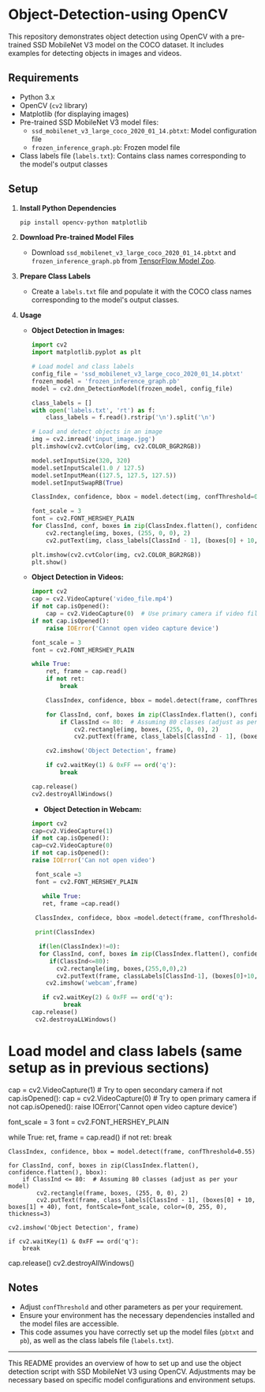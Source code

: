 # Object-Detection-using OpenCV

This repository demonstrates object detection using OpenCV with a pre-trained SSD MobileNet V3 model on the COCO dataset. It includes examples for detecting objects in images and videos.

## Requirements

- Python 3.x
- OpenCV (`cv2` library)
- Matplotlib (for displaying images)
- Pre-trained SSD MobileNet V3 model files:
  - `ssd_mobilenet_v3_large_coco_2020_01_14.pbtxt`: Model configuration file
  - `frozen_inference_graph.pb`: Frozen model file
- Class labels file (`labels.txt`): Contains class names corresponding to the model's output classes

## Setup

1. **Install Python Dependencies**

   ```bash
   pip install opencv-python matplotlib
   ```

2. **Download Pre-trained Model Files**

   - Download `ssd_mobilenet_v3_large_coco_2020_01_14.pbtxt` and `frozen_inference_graph.pb` from [TensorFlow Model Zoo](https://github.com/tensorflow/models/blob/master/research/object_detection/g3doc/tf2_detection_zoo.md).
   
3. **Prepare Class Labels**

   - Create a `labels.txt` file and populate it with the COCO class names corresponding to the model's output classes.

4. **Usage**

   - **Object Detection in Images:**

     ```python
     import cv2
     import matplotlib.pyplot as plt

     # Load model and class labels
     config_file = 'ssd_mobilenet_v3_large_coco_2020_01_14.pbtxt'
     frozen_model = 'frozen_inference_graph.pb'
     model = cv2.dnn_DetectionModel(frozen_model, config_file)
     
     class_labels = []
     with open('labels.txt', 'rt') as f:
         class_labels = f.read().rstrip('\n').split('\n')

     # Load and detect objects in an image
     img = cv2.imread('input_image.jpg')
     plt.imshow(cv2.cvtColor(img, cv2.COLOR_BGR2RGB))

     model.setInputSize(320, 320)
     model.setInputScale(1.0 / 127.5)
     model.setInputMean((127.5, 127.5, 127.5))
     model.setInputSwapRB(True)

     ClassIndex, confidence, bbox = model.detect(img, confThreshold=0.5)
     
     font_scale = 3
     font = cv2.FONT_HERSHEY_PLAIN
     for ClassInd, conf, boxes in zip(ClassIndex.flatten(), confidence.flatten(), bbox):
         cv2.rectangle(img, boxes, (255, 0, 0), 2)
         cv2.putText(img, class_labels[ClassInd - 1], (boxes[0] + 10, boxes[1] + 40), font, fontScale=font_scale, color=(0, 255, 0), thickness=3)
     
     plt.imshow(cv2.cvtColor(img, cv2.COLOR_BGR2RGB))
     plt.show()
     ```

   - **Object Detection in Videos:**

     ```python
     import cv2
     cap = cv2.VideoCapture('video_file.mp4')
     if not cap.isOpened():
         cap = cv2.VideoCapture(0)  # Use primary camera if video file not specified
     if not cap.isOpened():
         raise IOError('Cannot open video capture device')

     font_scale = 3
     font = cv2.FONT_HERSHEY_PLAIN

     while True:
         ret, frame = cap.read()
         if not ret:
             break

         ClassIndex, confidence, bbox = model.detect(frame, confThreshold=0.55)

         for ClassInd, conf, boxes in zip(ClassIndex.flatten(), confidence.flatten(), bbox):
             if ClassInd <= 80:  # Assuming 80 classes (adjust as per your model)
                 cv2.rectangle(img, boxes, (255, 0, 0), 2)
                 cv2.putText(frame, class_labels[ClassInd - 1], (boxes[0] + 10, boxes[1] + 40), font, fontScale=font_scale, color=(0, 255, 0), thickness=3)

         cv2.imshow('Object Detection', frame)

         if cv2.waitKey(1) & 0xFF == ord('q'):
             break

     cap.release()
     cv2.destroyAllWindows()
     ```
     - **Object Detection in Webcam:**

     ```python
     import cv2
     cap=cv2.VideoCapture(1)
     if not cap.isOpened():
     cap=cv2.VideoCapture(0)
     if not cap.isOpened():
     raise IOError('Can not open video')

      font_scale =3
      font = cv2.FONT_HERSHEY_PLAIN

        while True:
        ret, frame =cap.read()
    
      ClassIndex, confidece, bbox =model.detect(frame, confThreshold=0.55)

      print(ClassIndex)

       if(len(ClassIndex)!=0):
       for ClassInd, conf, boxes in zip(ClassIndex.flatten(), confidece.flatten(), bbox):
          if(ClassInd<=80):
            cv2.rectangle(img, boxes,(255,0,0),2)
            cv2.putText(frame, classLabels[ClassInd-1], (boxes[0]+10, boxes[1]+40), font , fontScale=font_scale,color=(0,255,0), thickness=3)
         cv2.imshow('webcam',frame)

        if cv2.waitKey(2) & 0xFF == ord('q'):
              break
     cap.release()
      cv2.destroyaLLWindows()
     ```

# Load model and class labels (same setup as in previous sections)

cap = cv2.VideoCapture(1)  # Try to open secondary camera
if not cap.isOpened():
    cap = cv2.VideoCapture(0)  # Try to open primary camera
if not cap.isOpened():
    raise IOError('Cannot open video capture device')

font_scale = 3
font = cv2.FONT_HERSHEY_PLAIN

while True:
    ret, frame = cap.read()
    if not ret:
        break

    ClassIndex, confidence, bbox = model.detect(frame, confThreshold=0.55)

    for ClassInd, conf, boxes in zip(ClassIndex.flatten(), confidence.flatten(), bbox):
        if ClassInd <= 80:  # Assuming 80 classes (adjust as per your model)
            cv2.rectangle(frame, boxes, (255, 0, 0), 2)
            cv2.putText(frame, class_labels[ClassInd - 1], (boxes[0] + 10, boxes[1] + 40), font, fontScale=font_scale, color=(0, 255, 0), thickness=3)

    cv2.imshow('Object Detection', frame)

    if cv2.waitKey(1) & 0xFF == ord('q'):
        break

cap.release()
cv2.destroyAllWindows()


## Notes

- Adjust `confThreshold` and other parameters as per your requirement.
- Ensure your environment has the necessary dependencies installed and the model files are accessible.
- This code assumes you have correctly set up the model files (`pbtxt` and `pb`), as well as the class labels file (`labels.txt`).

---

This README provides an overview of how to set up and use the object detection script with SSD MobileNet V3 using OpenCV. Adjustments may be necessary based on specific model configurations and environment setups.
